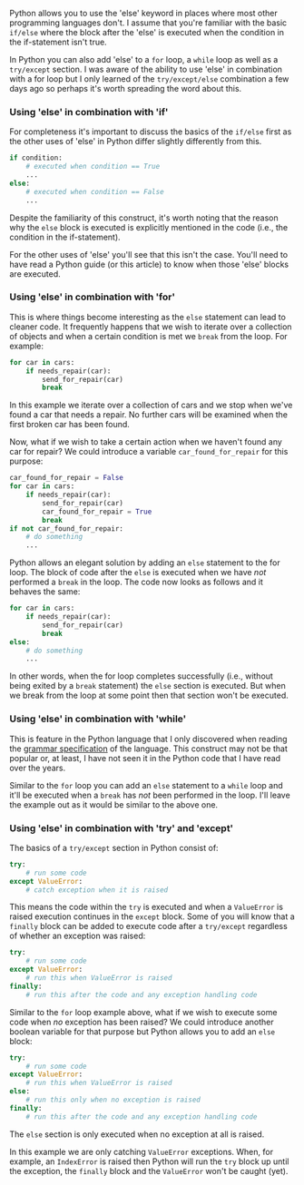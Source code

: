 <!--
.. title: Using 'else' in Python
.. slug: using-else-in-python
.. date: 2013/02/05 11:00:00
.. tags: python, software
.. link:
.. description:
-->

Python allows you to use the 'else' keyword in places where most other
programming languages don't. I assume that you're familiar with the
basic `if/else` where the block after the 'else' is executed when the
condition in the if-statement isn't true.

In Python you can also add 'else' to a `for` loop, a `while` loop as well
as a `try/except` section. I was aware of the ability to use 'else' in combination with a for
loop but I only learned of the `try/except/else` combination a few days ago
so perhaps it's worth spreading the word about this.

### Using 'else' in combination with 'if' ###

For completeness it's important to discuss the basics of the `if/else` first
as the other uses of 'else' in Python differ slightly differently from this.

```python
if condition:
    # executed when condition == True
    ...
else:
    # executed when condition == False
    ...
```

Despite the familiarity of this construct, it's worth noting that the reason
why the `else` block is executed is explicitly mentioned in the
code (i.e., the condition in the if-statement).

For the other uses of 'else'
you'll see that this isn't the case. You'll need to have read a Python guide
(or this article) to know when those 'else' blocks are executed.

### Using 'else' in combination with 'for' ###

This is where things become interesting as the `else` statement can lead
to cleaner code. It frequently happens that we wish to iterate over a collection
of objects and when a certain condition is met we `break` from the loop.
For example:

```python
for car in cars:
    if needs_repair(car):
        send_for_repair(car)
        break
```

In this example we iterate over a collection of cars and we stop when we've
found a car that needs a repair. No further cars will be examined when the
first broken car has been found.

Now, what if we wish to take a certain action
when we haven't found any car for repair? We could introduce a
variable `car_found_for_repair` for this purpose:

```python
car_found_for_repair = False
for car in cars:
    if needs_repair(car):
        send_for_repair(car)
        car_found_for_repair = True
        break
if not car_found_for_repair:
    # do something
    ...
```

Python allows an elegant solution by adding an `else`
statement to the for loop. The block of code after the `else` is executed when
we have *not* performed a `break` in the loop. The code now looks as follows
and it behaves the same:

```python
for car in cars:
    if needs_repair(car):
        send_for_repair(car)
        break
else:
    # do something
    ...
```

In other words, when the for loop completes successfully (i.e., without
being exited by a `break` statement) the `else` section is executed. But
when we break from the loop at some point then that section won't be executed.

### Using 'else' in combination with 'while' ###

This is feature in the Python language that I only discovered when
reading the [grammar specification](http://docs.python.org/3/reference/grammar.html)
of the language. This construct may not be that popular or, at least, I have not
seen it in the Python code that I have read over the years.

Similar to the `for` loop you can add an `else` statement to a `while` loop
and it'll be executed when a `break` has *not* been performed in the loop.
I'll leave the example out as it would be similar to the above one.

### Using 'else' in combination with 'try' and 'except' ###

The basics of a `try/except` section in Python consist of:

```python
try:
    # run some code
except ValueError:
    # catch exception when it is raised
```

This means the code within the `try` is executed and when a
`ValueError` is raised execution continues in the `except` block. Some of you
will know that a `finally` block can be added to execute code after a
`try/except` regardless of whether an exception was raised:

```python
try:
    # run some code
except ValueError:
    # run this when ValueError is raised
finally:
    # run this after the code and any exception handling code
```

Similar to the `for` loop example above, what if we wish to execute some code
when *no* exception has been raised? We could introduce another boolean variable
for that purpose but Python allows you to add an `else` block:

```python
try:
    # run some code
except ValueError:
    # run this when ValueError is raised
else:
    # run this only when no exception is raised
finally:
    # run this after the code and any exception handling code
```

The `else` section is only executed when no exception at all is raised.

In this example we are only catching `ValueError` exceptions. When, for example,
an `IndexError` is raised then Python will run the `try` block up until the
exception, the `finally` block and the `ValueError` won't be caught (yet).

